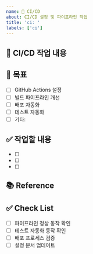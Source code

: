 ```yaml
---
name: 🚨 CI/CD
about: CI/CD 설정 및 파이프라인 작업
title: 'ci: '
labels: ['ci']
---
```


## 🚨 CI/CD 작업 내용

## 🎯 목표
- [ ] GitHub Actions 설정
- [ ] 빌드 파이프라인 개선
- [ ] 배포 자동화
- [ ] 테스트 자동화
- [ ] 기타:

## ✅ 작업할 내용
- [ ] 
- [ ] 
- [ ] 

## 📚 Reference

## ✅ Check List
- [ ] 파이프라인 정상 동작 확인
- [ ] 테스트 자동화 동작 확인
- [ ] 배포 프로세스 검증
- [ ] 설정 문서 업데이트